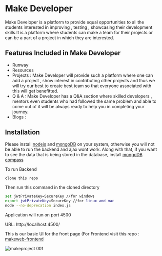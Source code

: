 # Make Developer

Make Developer is a platform to provide equal opportunities to all the students interested in improving ,
testing , showcasing their development skills.It is a platform where students can make a team for their projects 
or can be a part of a project in which they are interested.


## Features Included in  Make Developer

* Runway
* Resources 
* Projects : Make Developer will provide such a platform where one can add a project , show interest in contributing other projects and thus we will try our best to create best team so that everyone associated with this will get benefitted.
* Q & A :  Make Developer  has a Q&A section where skilled developers , mentors even students who had followed the same problem and able to come out of it will be always ready to help you in completing your journey.
* Blogs : 

## Installation

Please install [nodejs](https://nodejs.org/en/download/) and [mongoDB](https://www.mongodb.com/try/download/community) on your system, otherwise you will not be able to run the backend and ajax wont work. Along with that, if you want to see the data that is being stored in the database, install [mongoDB compass](https://www.mongodb.com/try/download/compass)

To run Backend 

```bash
clone this repo 
```
Then run this command in the cloned directory
```bash
set jwtPrivateKey=SecureKey //for windows
export jwtPrivateKey=SecureKey //for linux and mac
node --no-deprecation index.js
```

Application will run on port 4500

URL: http://localhost:4500/

This is our basic UI for the front page (For Frontend visit this repo : [makeweb-frontend](https://github.com/makedeveloper/makeweb-frontend)

![makeproject 001](https://user-images.githubusercontent.com/43684300/86630089-ffe98280-bfe9-11ea-92df-9eb525aecb9d.jpeg)
